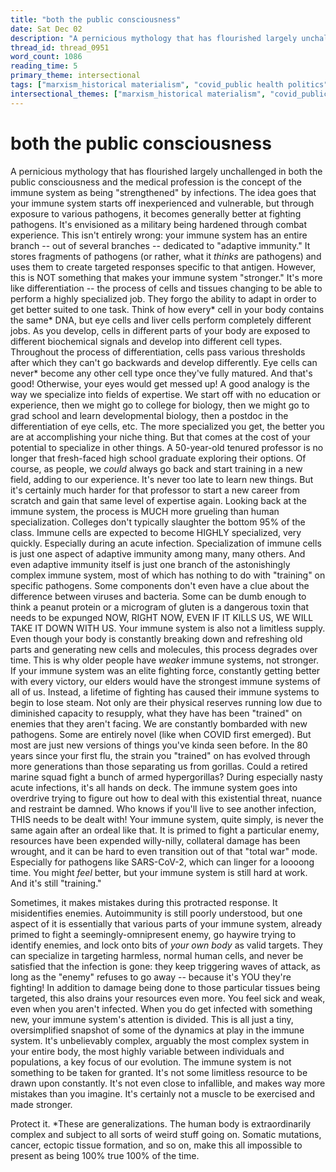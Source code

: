 ```yaml
---
title: "both the public consciousness"
date: Sat Dec 02
description: "A pernicious mythology that has flourished largely unchallenged in both the public consciousness and the medical profession is the concept of the immune system..."
thread_id: thread_0951
word_count: 1086
reading_time: 5
primary_theme: intersectional
tags: ["marxism_historical materialism", "covid_public health politics"]
intersectional_themes: ["marxism_historical materialism", "covid_public health politics"]
---
```


# both the public consciousness

A pernicious mythology that has flourished largely unchallenged in both the public consciousness and the medical profession is the concept of the immune system as being "strengthened" by infections. The idea goes that your immune system starts off inexperienced and vulnerable, but through exposure to various pathogens, it becomes generally better at fighting pathogens. It's envisioned as a military being hardened through combat experience. This isn't entirely wrong: your immune system has an entire branch -- out of several branches -- dedicated to "adaptive immunity." It stores fragments of pathogens (or rather, what it *thinks* are pathogens) and uses them to create targeted responses specific to that antigen. However, this is NOT something that makes your immune system "stronger." It's more like differentiation -- the process of cells and tissues changing to be able to perform a highly specialized job. They forgo the ability to adapt in order to get better suited to one task. Think of how every* cell in your body contains the same* DNA, but eye cells and liver cells perform completely different jobs. As you develop, cells in different parts of your body are exposed to different biochemical signals and develop into different cell types. Throughout the process of differentiation, cells pass various thresholds after which they can't go backwards and develop differently. Eye cells can never* become any other cell type once they've fully matured. And that's good! Otherwise, your eyes would get messed up! A good analogy is the way we specialize into fields of expertise. We start off with no education or experience, then we might go to college for biology, then we might go to grad school and learn developmental biology, then a postdoc in the differentiation of eye cells, etc. The more specialized you get, the better you are at accomplishing your niche thing. But that comes at the cost of your potential to specialize in other things. A 50-year-old tenured professor is no longer that fresh-faced high school graduate exploring their options. Of course, as people, we *could* always go back and start training in a new field, adding to our experience. It's never too late to learn new things. But it's certainly much harder for that professor to start a new career from scratch and gain that same level of expertise again. Looking back at the immune system, the process is MUCH more grueling than human specialization. Colleges don't typically slaughter the bottom 95% of the class. Immune cells are expected to become HIGHLY specialized, very quickly. Especially during an acute infection. Specialization of immune cells is just one aspect of adaptive immunity among many, many others. And even adaptive immunity itself is just one branch of the astonishingly complex immune system, most of which has nothing to do with "training" on specific pathogens. Some components don't even have a clue about the difference between viruses and bacteria. Some can be dumb enough to think a peanut protein or a microgram of gluten is a dangerous toxin that needs to be expunged NOW, RIGHT NOW, EVEN IF IT KILLS US, WE WILL TAKE IT DOWN WITH US. Your immune system is also not a limitless supply. Even though your body is constantly breaking down and refreshing old parts and generating new cells and molecules, this process degrades over time. This is why older people have *weaker* immune systems, not stronger. If your immune system was an elite fighting force, constantly getting better with every victory, our elders would have the strongest immune systems of all of us. Instead, a lifetime of fighting has caused their immune systems to begin to lose steam. Not only are their physical reserves running low due to diminished capacity to resupply, what they have has been "trained" on enemies that they aren't facing. We are constantly bombarded with new pathogens. Some are entirely novel (like when COVID first emerged). But most are just new versions of things you've kinda seen before. In the 80 years since your first flu, the strain you "trained" on has evolved through more generations than those separating us from gorillas. Could a retired marine squad fight a bunch of armed hypergorillas? During especially nasty acute infections, it's all hands on deck. The immune system goes into overdrive trying to figure out how to deal with this existential threat, nuance and restraint be damned. Who knows if you'll live to see another infection, THIS needs to be dealt with! Your immune system, quite simply, is never the same again after an ordeal like that. It is primed to fight a particular enemy, resources have been expended willy-nilly, collateral damage has been wrought, and it can be hard to even transition out of that "total war" mode. Especially for pathogens like SARS-CoV-2, which can linger for a loooong time. You might *feel* better, but your immune system is still hard at work. And it's still "training."

Sometimes, it makes mistakes during this protracted response. It misidentifies enemies. Autoimmunity is still poorly understood, but one aspect of it is essentially that various parts of your immune system, already primed to fight a seemingly-omnipresent enemy, go haywire trying to identify enemies, and lock onto bits of *your own body* as valid targets. They can specialize in targeting harmless, normal human cells, and never be satisfied that the infection is gone: they keep triggering waves of attack, as long as the "enemy" refuses to go away -- because it's YOU they're fighting! In addition to damage being done to those particular tissues being targeted, this also drains your resources even more. You feel sick and weak, even when you aren't infected. When you do get infected with something new, your immune system's attention is divided. This is all just a tiny, oversimplified snapshot of some of the dynamics at play in the immune system. It's unbelievably complex, arguably the most complex system in your entire body, the most highly variable between individuals and populations, a key focus of our evolution. The immune system is not something to be taken for granted. It's not some limitless resource to be drawn upon constantly. It's not even close to infallible, and makes way more mistakes than you imagine. It's certainly not a muscle to be exercised and made stronger.

Protect it. *These are generalizations. The human body is extraordinarily complex and subject to all sorts of weird stuff going on. Somatic mutations, cancer, ectopic tissue formation, and so on, make this all impossible to present as being 100% true 100% of the time.
